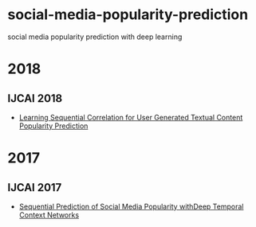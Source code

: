 # social-media-popularity-prediction
social media popularity prediction with deep learning

# 2018
## IJCAI 2018
- [Learning Sequential Correlation for User Generated Textual Content Popularity Prediction](https://arxiv.org/pdf/1712.04443.pdf)

# 2017
## IJCAI 2017
- [Sequential Prediction of Social Media Popularity withDeep Temporal Context Networks](https://arxiv.org/abs/1712.04443)
